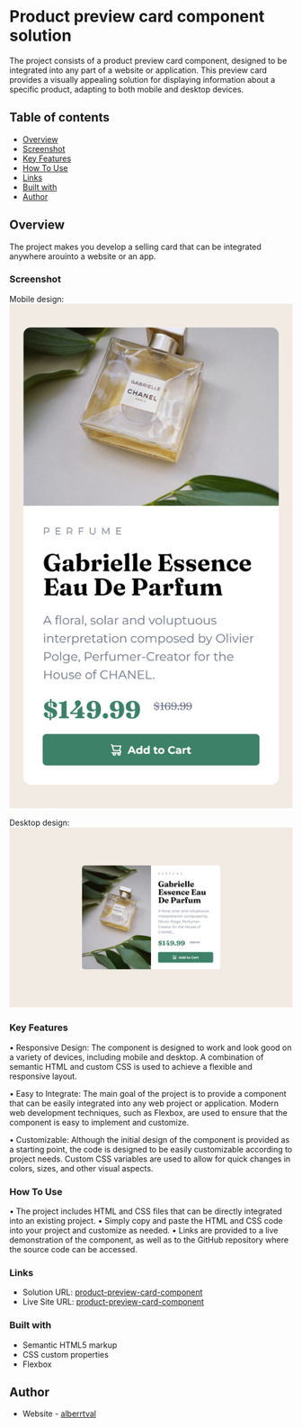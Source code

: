 # Product preview card component solution

The project consists of a product preview card component, designed to be integrated into any part of a website 
or application. This preview card provides a visually appealing solution for displaying information about a 
specific product, adapting to both mobile and desktop devices.

## Table of contents

  - [Overview](#overview)
  - [Screenshot](#screenshot)
  - [Key Features](#Key-Features)
  - [How To Use](#How-To-Use)
  - [Links](#links)
  - [Built with](#built-with)
  - [Author](#author)

## Overview
The project makes you develop a selling card that can be integrated anywhere arouinto a website or an app.

### Screenshot

Mobile design:
![mobile-design](https://github.com/alberrtval/product-preview-card-component/blob/main/designs/mobile-design.png)

Desktop design:
![desktop-design](https://github.com/alberrtval/product-preview-card-component/blob/main/designs/desktop-design.png)

### Key Features
• Responsive Design: The component is designed to work and look good on a variety of devices, including mobile and 
desktop. A combination of semantic HTML and custom CSS is used to achieve a flexible and responsive layout.

• Easy to Integrate: The main goal of the project is to provide a component that can be easily integrated into any 
web project or application. Modern web development techniques, such as Flexbox, are used to ensure that the component 
is easy to implement and customize.

• Customizable: Although the initial design of the component is provided as a starting point, the code is designed 
to be easily customizable according to project needs. Custom CSS variables are used to allow for quick changes 
in colors, sizes, and other visual aspects.

### How To Use
• The project includes HTML and CSS files that can be directly integrated into an existing project.
• Simply copy and paste the HTML and CSS code into your project and customize as needed.
• Links are provided to a live demonstration of the component, as well as to the GitHub repository where the source 
code can be accessed.

### Links

- Solution URL: [product-preview-card-component](https://alberrtval.github.io/product-preview-card-component/)
- Live Site URL: [product-preview-card-component](https://github.com/alberrtval/product-preview-card-component)

### Built with

- Semantic HTML5 markup
- CSS custom properties
- Flexbox

## Author

- Website - [alberrtval](https://github.com/alberrtval)
